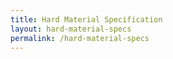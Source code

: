 ```yaml
---
title: Hard Material Specification
layout: hard-material-specs
permalink: /hard-material-specs
---
```


